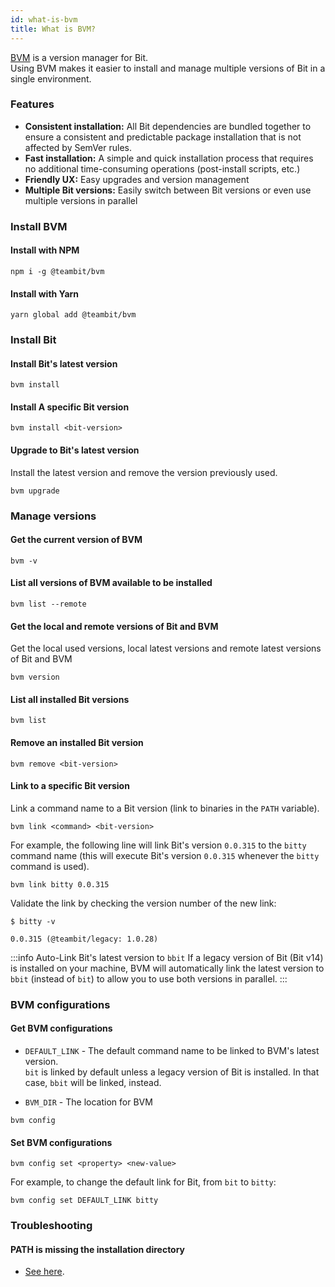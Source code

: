 ```yaml
---
id: what-is-bvm
title: What is BVM?
---
```


[BVM](https://github.com/teambit/bvm) is a version manager for Bit.  
Using BVM makes it easier to install and manage multiple versions of Bit in a single environment.

### Features

- __Consistent installation:__ All Bit dependencies are bundled together to ensure a consistent and predictable package installation that is not affected by SemVer rules.
- __Fast installation:__ A simple and quick installation process that requires no additional time-consuming operations (post-install scripts, etc.)
- __Friendly UX:__ Easy upgrades and version management
- __Multiple Bit versions:__ Easily switch between Bit versions or even use multiple versions in parallel

### Install BVM

#### Install with NPM
```shell
npm i -g @teambit/bvm
```

#### Install with Yarn
```shell
yarn global add @teambit/bvm
```

### Install Bit
#### Install Bit's latest version
```shell
bvm install
```

#### Install A specific Bit version
```shell
bvm install <bit-version>
```
#### Upgrade to Bit's latest version
Install the latest version and remove the version previously used.
```shell
bvm upgrade
```

### Manage versions

#### Get the current version of BVM
```shell
bvm -v
```

#### List all versions of BVM available to be installed
```shell
bvm list --remote
```

#### Get the local and remote versions of Bit and BVM
Get the local used versions, local latest versions and remote latest versions of Bit and BVM
```shell
bvm version
```

#### List all installed Bit versions
```shell
bvm list
```

#### Remove an installed Bit version
```shell
bvm remove <bit-version>
```

#### Link to a specific Bit version
Link a command name to a Bit version (link to binaries in the `PATH` variable).

```shell
bvm link <command> <bit-version>
```

For example, the following line will link Bit's version `0.0.315` to the `bitty` command name
(this will execute Bit's version `0.0.315` whenever the `bitty` command is used).
```
bvm link bitty 0.0.315
```
Validate the link by checking the version number of the new link:
```shell
$ bitty -v

0.0.315 (@teambit/legacy: 1.0.28)
```

:::info Auto-Link Bit's latest version to `bbit`
If a legacy version of Bit (Bit v14) is installed on your machine,
BVM will automatically link the latest version to `bbit` (instead of `bit`) to allow you to use both versions in parallel.
:::

### BVM configurations

#### Get BVM configurations

- `DEFAULT_LINK` -  The default command name to be linked to BVM's latest version.  
`bit` is linked by default unless a legacy version of Bit is installed. In that case, `bbit` will be linked, instead.

- `BVM_DIR` -  The location for BVM

```shell
bvm config
```

#### Set BVM configurations

```shell
bvm config set <property> <new-value>
```

For example, to change the default link for Bit, from  `bit` to `bitty`:

```shell
bvm config set DEFAULT_LINK bitty
```



### Troubleshooting

#### PATH is missing the installation directory

- [See here](/troubleshooting/installation-troubleshooting).
